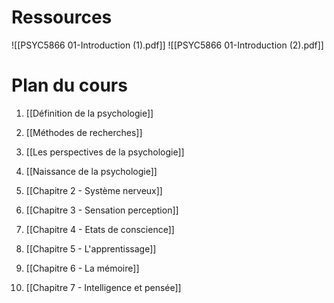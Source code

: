 

# Ressources

![[PSYC5866 01-Introduction (1).pdf]]
![[PSYC5866 01-Introduction (2).pdf]]

# Plan du cours

1. [[Définition de la psychologie]]
2. [[Méthodes de recherches]]
3. [[Les perspectives de la psychologie]]
4. [[Naissance de la psychologie]]

1. [[Chapitre 2 - Système nerveux]]
2. [[Chapitre 3 - Sensation perception]]
3. [[Chapitre 4 - Etats de conscience]]
4. [[Chapitre 5 - L'apprentissage]]
5. [[Chapitre 6 - La mémoire]]
6. [[Chapitre 7 - Intelligence et pensée]]


